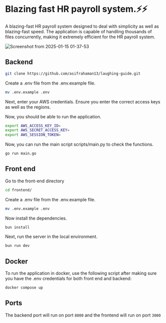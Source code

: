 # Blazing fast HR payroll system.⚡⚡

A blazing-fast HR payroll system designed to deal with simplicity as well as blazing-fast speed. The application is capable of handling thousands of files concurrently, making it extremely efficient for the HR payroll system.

![Screenshot from 2025-01-15 01-37-53](https://github.com/user-attachments/assets/0a4e3475-55bc-45da-a62c-aa1dac7dc3c0)

## Backend

```bash
git clone https://github.com/asifrahaman13/laughing-guide.git
```

Create a .env file from the .env.example file.

```bash
mv .env.example .env
```

Next, enter your AWS credentials. Ensure you enter the correct access keys as well as the regions.

Now, you should be able to run the application.

```bash
export AWS_ACCESS_KEY_ID=
export AWS_SECRET_ACCESS_KEY=
export AWS_SESSION_TOKEN=
```

Now, you can run the main script scripts/main.py to check the functions.

```bash
go run main.go
```

## Front end

Go to the front-end directory

```bash
cd frontend/
```

Create a .env file from the .env.example file.

```bash
mv .env.example .env
```

Now install the dependencies.

```bash
bun install
```

Next, run the server in the local environment.

```bash
bun run dev
```

## Docker

To run the application in docker, use the following script after making sure you have the .env credentials for both front end and backend:

```bash
docker compose up
```

## Ports

The backend port will run on port `8000` and the frontend will run on port `3000`

